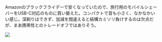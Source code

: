 Amazonのブラックフライデーで安くなっていたので、旅行用のモバイルシェーバーをUSB-C対応のものに買い替えた。コンパクトで音も小さく、なかなかいい感じ。深剃りはできず、加減を間違えると結構カミソリ負けするのは欠点だが、まあ携帯性とのトレードオフではありそう。

![](https://photos.apkas.net/medium/202411/20241130-000855.webp)

